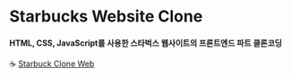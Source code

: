 # Starbucks Website Clone

#### HTML, CSS, JavaScript를 사용한 스타벅스 웹사이트의 프론트엔드 파트 클론코딩

:coffee: [Starbuck Clone Web](https://gallant-davinci-2c3327.netlify.app/)